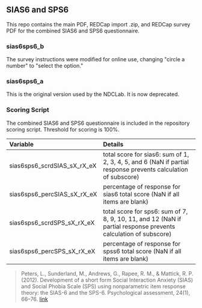 ## SIAS6 and SPS6


This repo contains the main PDF, REDCap import .zip, and REDCap survey PDF for the combined SIAS6 and SPS6 questionnaire.


### sias6sps6_b
The survey instructions were modified for online use, changing "circle a number" to "select the option."

### sias6sps6_a
This is the original version used by the NDCLab. It is now deprecated.


### Scoring Script
The combined SIAS6 and SPS6 questionnaire is included in the repository scoring script. Threshold for scoring is 100%.

| Variable | Details |
| :--  | :--  |
| sias6sps6_scrdSIAS_sX_rX_eX | total score for sias6: sum of 1, 2, 3, 4, 5, and 6 (NaN if partial response prevents calculation of subscore)  |
| sias6sps6_percSIAS_sX_rX_eX | percentage of response for sias6 total score (NaN if all items are blank) |
| sias6sps6_scrdSPS_sX_rX_eX | total score for sps6: sum of 7, 8, 9, 10, 11, and 12 (NaN if partial response prevents calculation of subscore)  |
| sias6sps6_percSPS_sX_rX_eX | percentage of response for spss6 total score (NaN if all items are blank) |


> Peters, L., Sunderland, M., Andrews, G., Rapee, R. M., & Mattick, R. P. (2012). Development of a short form Social Interaction Anxiety (SIAS) and Social Phobia Scale (SPS) using nonparametric item response theory: the SIAS-6 and the SPS-6. Psychological assessment, 24(1), 66–76. [link]((https://pubmed.ncbi.nlm.nih.gov/21744971/))